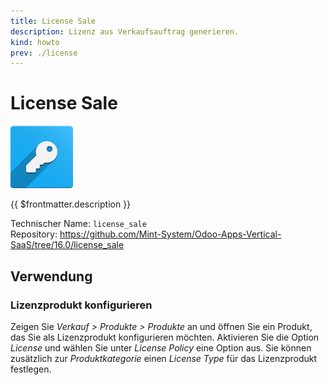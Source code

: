 ```yaml
---
title: License Sale
description: Lizenz aus Verkaufsauftrag generieren.
kind: howto
prev: ./license
---
```

# License Sale
![odoo_icons_license](attachments/odoo_icons_license.png)

{{ $frontmatter.description }}

Technischer Name: `license_sale`\
Repository: <https://github.com/Mint-System/Odoo-Apps-Vertical-SaaS/tree/16.0/license_sale>

## Verwendung

### Lizenzprodukt konfigurieren

Zeigen Sie *Verkauf > Produkte > Produkte* an und öffnen Sie ein Produkt, das Sie als Lizenzprodukt konfigurieren möchten. Aktivieren Sie die Option *License* und wählen Sie unter *License Policy* eine Option aus. Sie können zusätzlich zur *Produktkategorie* einen *License Type* für das Lizenzprodukt festlegen.